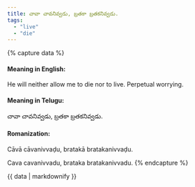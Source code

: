```yaml
---
title: చావా చావనివ్వడు, బ్రతకా బ్రతకనివ్వడు.
tags:
  - "live"
  - "die"
---
```


{% capture data %}
#### Meaning in English:
He will neither allow me to die nor to live.
Perpetual worrying.

#### Meaning in Telugu:
చావా చావనివ్వడు, బ్రతకా బ్రతకనివ్వడు.

#### Romanization:
Cāvā cāvanivvaḍu, bratakā bratakanivvaḍu.

Cava cavanivvadu, brataka bratakanivvadu.
{% endcapture %}

{{ data | markdownify }}

